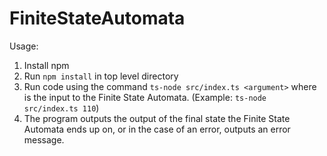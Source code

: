 # FiniteStateAutomata

Usage:

1. Install npm
2. Run `npm install` in top level directory
3. Run code using the command `ts-node src/index.ts <argument>` where <argument> is the input to the Finite State Automata. (Example: `ts-node src/index.ts 110`)
4. The program outputs the output of the final state the Finite State Automata ends up on, or in the case of an error, outputs an error message.
